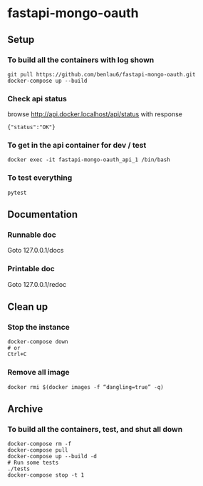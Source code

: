 # fastapi-mongo-oauth

## Setup

### To build all the containers with log shown
```
git pull https://github.com/benlau6/fastapi-mongo-oauth.git
docker-compose up --build
```

### Check api status
browse http://api.docker.localhost/api/status with response
```
{"status":"OK"}
```

### To get in the api container for dev / test
```
docker exec -it fastapi-mongo-oauth_api_1 /bin/bash
```

### To test everything
```
pytest
```

## Documentation
### Runnable doc
Goto 127.0.0.1/docs

### Printable doc
Goto 127.0.0.1/redoc


## Clean up

### Stop the instance
```
docker-compose down
# or
Ctrl+C
```
### Remove all <none> image
```
docker rmi $(docker images -f “dangling=true” -q)
```

## Archive

### To build all the containers, test, and shut all down
```
docker-compose rm -f
docker-compose pull
docker-compose up --build -d
# Run some tests
./tests
docker-compose stop -t 1
```